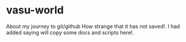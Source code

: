 # vasu-world
About my journey to git/github
How strange that it has not saved!. I had added saying will copy some docs and scripts here!.
